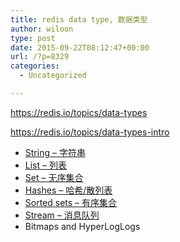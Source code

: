 ```yaml
---
title: redis data type, 数据类型
author: wiloon
type: post
date: 2015-09-22T08:12:47+00:00
url: /?p=8329
categories:
  - Uncategorized

---
```

<https://redis.io/topics/data-types>
  
<https://redis.io/topics/data-types-intro>

  * [String &#8211; 字符串][1]
  * [List &#8211; 列表][2]
  * [Set &#8211; 无序集合][3]
  * [Hashes &#8211; 哈希/散列表][4]
  * [Sorted sets &#8211; 有序集合][5]
  * [Stream &#8211; 消息队列][6]
  * Bitmaps and HyperLogLogs

 [1]: http://blog.wiloon.com/?p=12863
 [2]: http://blog.wiloon.com/?p=8479
 [3]: http://blog.wiloon.com/?p=8499
 [4]: http://blog.wiloon.com/?p=8040
 [5]: http://blog.wiloon.com/?p=9803
 [6]: https://blog.wiloon.com/?p=14772